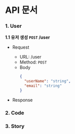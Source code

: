 # API 문서

### 1. User

**1.1 유저 생성 `POST` /user**

- Request

  - URL: /user
  - Method: `POST`
  - Body
    ```json
    {
      "userName": "string",
      "email": "string"
    }
    ```

- Response

### 2. Code

### 3. Story
